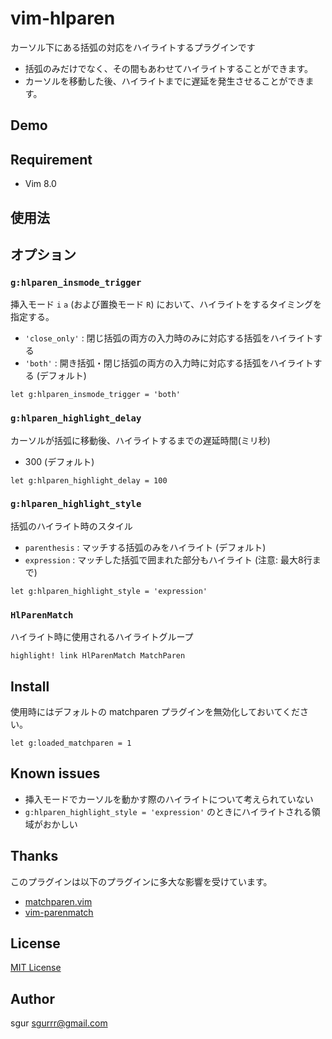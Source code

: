 vim-hlparen
===========

カーソル下にある括弧の対応をハイライトするプラグインです

* 括弧のみだけでなく、その間もあわせてハイライトすることができます。
* カーソルを移動した後、ハイライトまでに遅延を発生させることができます。

Demo
----

Requirement
-----------

- Vim 8.0

使用法
-----

オプション
----

### `g:hlparen_insmode_trigger`

挿入モード `i` `a` (および置換モード `R`) において、ハイライトをするタイミングを指定する。

- `'close_only'` : 閉じ括弧の両方の入力時のみに対応する括弧をハイライトする
- `'both'` : 開き括弧・閉じ括弧の両方の入力時に対応する括弧をハイライトする (デフォルト)

```vim
let g:hlparen_insmode_trigger = 'both'
```

### `g:hlparen_highlight_delay`

カーソルが括弧に移動後、ハイライトするまでの遅延時間(ミリ秒)

- 300 (デフォルト)

```vim
let g:hlparen_highlight_delay = 100
```

### `g:hlparen_highlight_style`

括弧のハイライト時のスタイル

- `parenthesis` : マッチする括弧のみをハイライト (デフォルト)
- `expression` : マッチした括弧で囲まれた部分もハイライト (注意: 最大8行まで)

```vim
let g:hlparen_highlight_style = 'expression'
```

### `HlParenMatch`

ハイライト時に使用されるハイライトグループ

```vim
highlight! link HlParenMatch MatchParen
```

Install
-------

使用時にはデフォルトの matchparen プラグインを無効化しておいてください。

```vim
let g:loaded_matchparen = 1
```

Known issues
----

* 挿入モードでカーソルを動かす際のハイライトについて考えられていない
* `g:hlparen_highlight_style = 'expression'` のときにハイライトされる領域がおかしい

Thanks
----

このプラグインは以下のプラグインに多大な影響を受けています。

 - [matchparen.vim](https://github.com/vim/vim/blob/master/runtime/plugin/matchparen.vim)
 - [vim-parenmatch](https://github.com/itchyny/vim-parenmatch) 

License
-------

[MIT License](./LICENSE)

Author
------

sgur <sgurrr@gmail.com>
